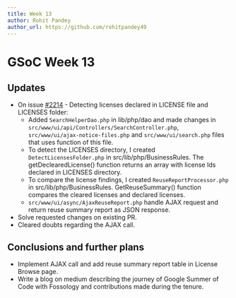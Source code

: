 ```yaml
---
title: Week 13
author: Rohit Pandey
author_url: https://github.com/rohitpandey49
---
```


# GSoC Week 13

## Updates

- On issue [#2214](https://github.com/fossology/fossology/issues/2214) - Detecting licenses declared in LICENSE file and LICENSES folder:
    - Added `SearchHelperDao.php` in lib/php/dao and made changes in `src/www/ui/api/Controllers/SearchController.php`, `src/www/ui/ajax-notice-files.php` and `src/www/ui/search.php` files that uses function of this file.
    - To detect the LICENSES directory, I created `DetectLicensesFolder.php` in src/lib/php/BusinessRules. The getDeclearedLicense() function returns an array with license Ids declared in LICENSES directory.
    - To compare the license findings, I created `ReuseReportProcessor.php` in src/lib/php/BusinessRules. GetReuseSummary() function compares the cleared licenses and declared licenses.
    - `src/www/ui/async/AjaxReuseReport.php` handle AJAX request and return reuse summary report as JSON response.
- Solve requested changes on existing PR.
- Cleared doubts regarding the AJAX call.

## Conclusions and further plans

- Implement AJAX call and add reuse summary report table in License Browse page.
- Write a blog on medium describing the journey of Google Summer of Code with Fossology and contributions made during the tenure.